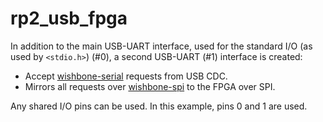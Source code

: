 # rp2_usb_fpga

In addition to the main USB-UART interface, used for the standard I/O (as used by `<stdio.h>`) (#0),
a second USB-UART (#1) interface is created:

- Accept
  [wishbone-serial](https://wishbone-utils.readthedocs.io/en/latest/wishbone-tool/#serial-bridge)
  requests from USB CDC.
- Mirrors all requests over
  [wishbone-spi](https://wishbone-utils.readthedocs.io/en/latest/wishbone-tool/#spi-bridge)
  to the FPGA over SPI.

Any shared I/O pins can be used. In this example, pins 0 and 1 are used.

